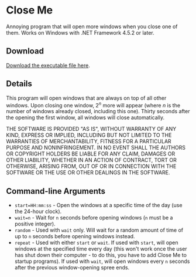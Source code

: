 # Close Me

Annoying program that will open more windows when you close one of them.  Works on Windows with .NET Framework 4.5.2 or later.

## Download

[Download the executable file here](https://btzy.github.io/close-me/CloseMe.exe).

## Details

This program will open windows that are always on top of all other windows.  Upon closing one window, 2<sup>*n*</sup> more will appear (where *n* is the number of windows already closed, including this one).  Thirty seconds after the opening the first window, all windows will close automatically.

THE SOFTWARE IS PROVIDED "AS IS", WITHOUT WARRANTY OF ANY KIND, EXPRESS OR IMPLIED, INCLUDING BUT NOT LIMITED TO THE WARRANTIES OF MERCHANTABILITY, FITNESS FOR A PARTICULAR PURPOSE AND NONINFRINGEMENT. IN NO EVENT SHALL THE AUTHORS OR COPYRIGHT HOLDERS BE LIABLE FOR ANY CLAIM, DAMAGES OR OTHER LIABILITY, WHETHER IN AN ACTION OF CONTRACT, TORT OR OTHERWISE, ARISING FROM, OUT OF OR IN CONNECTION WITH THE SOFTWARE OR THE USE OR OTHER DEALINGS IN THE SOFTWARE.

## Command-line Arguments

 * `start=HH:mm:ss` - Open the windows at a specific time of the day (use the 24-hour clock).
 * `wait=n` - Wait for `n` seconds before opening windows (`n` must be a positive integer).
 * `random` - Used with `wait` only.  Will wait for a random amount of time of up to `n` seconds before opening windows instead.
 * `repeat` - Used with either `start` or `wait`.  If used with `start`, will open windows at the specified time every day (this won't work once the user has shut down their computer - to do this, you have to add Close Me to startup programs).  If used with `wait`, will open windows every `n` seconds after the previous window-opening spree ends.
